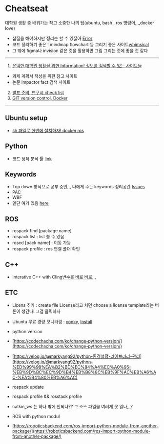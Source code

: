 # Cheatseat
대학원 생활 중 배워가는 작고 소중한 나의 팁(ubuntu, bash , ros 명령어,,,,docker love)
- 삽질을 해야하지만 정리는 할 수 있잖아 [Error](Error.md)
- 코드 정리하기 좋은 ! mindmap flowchart 등 그리기 좋은 사이트[whimsical](https://whimsical.com/)
- 그 밖에 figma나 invision 같은 것을 활용하면 그림 그리는 것에 좋을 것 같다

---
1. [윤택한 대학원 생활을 위한 Information! 정보를 검색할 수 있는 사이트들](Information.md)
- 과제 계획서 작성을 위한 참고 사이트
- 논문 Impactor fact 검색 사이트 

2. [발표 준비, 연구시 check list](Checking.md)
3. [GIT version control, Docker](GitandDocekr.md)
---
## Ubuntu setup
- [sh 파일로 한번에 설치하자! docker,ros](https://github.com/ChaeChae0505/ubuntu-setup.git)


## Python
- 코드 정적 분석 툴 [link](https://itholic.github.io/python-static-analysis/)
## Keywords
- Top down 방식으로 공부 중인,,, 나에게 주는 keywords 정리공간 [Issues](https://github.com/ChaeChae0505/Cheatseat/issues)
- PAC
- WBF
- 일단 여기 있음 [here](https://www.notion.so/ch05ch/e68d8d8a62824626bf19a587e91c3d34)

## ROS
- rospack find [package name]
- rospack list : list 볼 수 있음
- roscd [pack name] : 이동 가능
- rospack profile : ros 연결 폴더 확인

## C++
- Interative C++ with Cling[변수를 바로 바로,,,](https://iosroid.tistory.com/m/113)

## ETC
- Licens 추가 : create file License라고 치면 choose a license template라는 버튼이 생긴다! 그걸 클릭하자
- Ubuntu 무료 경량 모니터링 : [conky](https://github.com/brndnmtthws/conky), [Install](https://ubunlog.com/ko/conky-monitor-sistema-liviano-para-x/)

- python version

- [https://codechacha.com/ko/change-python-version/](https://codechacha.com/ko/change-python-version/)

- [https://velog.io/@markyang92/python-환경설정-라이브러리-관리](https://velog.io/@markyang92/python-%ED%99%98%EA%B2%BD%EC%84%A4%EC%A0%95-%EB%9D%BC%EC%9D%B4%EB%B8%8C%EB%9F%AC%EB%A6%AC-%EA%B4%80%EB%A6%AC)

- rospack update

- rospack profile && rosstack profile

- catkin_ws 는 하나 밖에 안되나?? 그 소스 파일을 여러개 못 읽나,,,?

- ROS with python modul

- [https://roboticsbackend.com/ros-import-python-module-from-another-package/](https://roboticsbackend.com/ros-import-python-module-from-another-package/)
